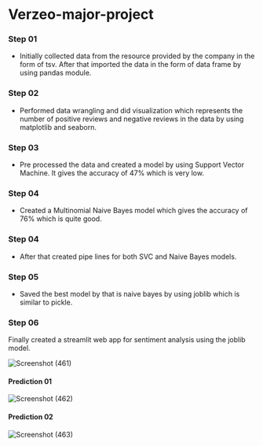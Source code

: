 # Verzeo-major-project

### Step 01
* Initially collected data from the resource provided by the company in the form of tsv. After that imported the data in the form of data frame by using pandas module.
### Step 02
* Performed data wrangling and did visualization which represents the number of positive reviews and negative reviews in the data by using matplotlib and seaborn.
### Step 03
* Pre processed the data and created a model by using Support Vector Machine. It gives the accuracy of 47% which is very low.
### Step 04
* Created a Multinomial Naive Bayes model which gives the accuracy of 76% which is quite good.
### Step 04
* After that created pipe lines for both SVC and Naive Bayes models.
### Step 05
* Saved the best model by that is naive bayes by using joblib which is similar to pickle.
### Step 06
Finally created a streamlit web app for sentiment analysis using the joblib model.

![Screenshot (461)](https://user-images.githubusercontent.com/93145713/179981591-891f1c95-f9c3-4a88-8dc5-a4b2baf4fb4e.png)
#### Prediction 01
![Screenshot (462)](https://user-images.githubusercontent.com/93145713/179981776-71e8f990-9218-4559-8961-6c9757feb766.png)
#### Prediction 02
![Screenshot (463)](https://user-images.githubusercontent.com/93145713/179981884-b0f367ca-4105-4b80-b8d3-85025f83828a.png)
